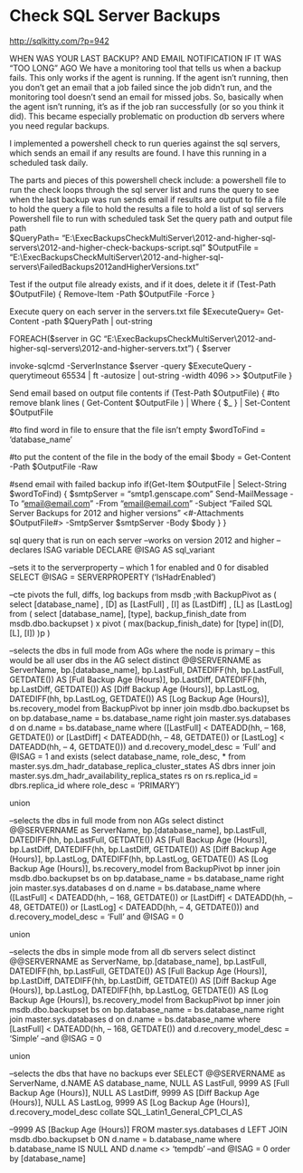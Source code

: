 # Check SQL Server Backups
http://sqlkitty.com/?p=942

WHEN WAS YOUR LAST BACKUP? AND EMAIL NOTIFICATION IF IT WAS “TOO LONG” AGO
We have a monitoring tool that tells us when a backup fails. This only works if the agent is running. If the agent isn’t running, then you don’t get an email that a job failed since the job didn’t run, and the monitoring tool doesn’t send an email for missed jobs. So, basically when the agent isn’t running, it’s as if the job ran successfully (or so you think it did). This became especially problematic on production db servers where you need regular backups.

I implemented a powershell check to run queries against the sql servers, which sends an email if any results are found. I have this running in a scheduled task daily. 

The parts and pieces of this powershell check include:
a powershell file to run the check
loops through the sql server list and runs the query to see when the last backup was run
sends email if results are output to file
a file to hold the query
a file to hold the results
a file to hold a list of sql servers
Powershell file to run with scheduled task 
Set the query path and output file path  
$QueryPath= “E:\ExecBackupsCheckMultiServer\2012-and-higher-sql-servers\2012-and-higher-check-backups-script.sql”
$OutputFile = “E:\ExecBackupsCheckMultiServer\2012-and-higher-sql-servers\FailedBackups2012andHigherVersions.txt”

Test if the output file already exists, and if it does, delete it 
if (Test-Path $OutputFile)
{
Remove-Item -Path $OutputFile -Force
}

Execute query on each server in the servers.txt file 
$ExecuteQuery= Get-Content -path $QueryPath | out-string

FOREACH($server in GC “E:\ExecBackupsCheckMultiServer\2012-and-higher-sql-servers\2012-and-higher-servers.txt”)
{
$server

invoke-sqlcmd -ServerInstance $server -query $ExecuteQuery -querytimeout 65534 | ft -autosize | out-string -width 4096 >> $OutputFile
}

Send email based on output file contents 
if (Test-Path $OutputFile) 
{ 
#to remove blank lines 
( Get-Content $OutputFile ) | Where { $_ } | Set-Content $OutputFile

#to find word in file to ensure that the file isn’t empty 
$wordToFind = ‘database_name’

#to put the content of the file in the body of the email 
$body = Get-Content -Path $OutputFile -Raw

#send email with failed backup info 
if(Get-Item $OutputFile | Select-String $wordToFind)
{
$smtpServer = “smtp1.genscape.com”
Send-MailMessage -To “email@email.com” -From “email@email.com” -Subject “Failed SQL Server Backups for 2012 and higher versions” <#-Attachments $OutputFile#> -SmtpServer $smtpServer -Body $body
}
}

sql query that is run on each server 
–works on version 2012 and higher 
–declares ISAG variable
DECLARE @ISAG AS sql_variant

–sets it to the serverproperty – which 1 for enabled and 0 for disabled 
SELECT @ISAG = SERVERPROPERTY (‘IsHadrEnabled’)

–cte pivots the full, diffs, log backups from msdb 
;with BackupPivot as (
select [database_name]
, [D] as [LastFull]
, [I] as [LastDiff]
, [L] as [LastLog]
from
(
select [database_name], [type], backup_finish_date
from msdb.dbo.backupset 
) x
pivot
(
max(backup_finish_date)
for [type] in([D], [L], [I])
)p
)

–selects the dbs in full mode from AGs where the node is primary – this would be all user dbs in the AG 
select distinct @@SERVERNAME as ServerName, bp.[database_name], bp.LastFull, DATEDIFF(hh, bp.LastFull, GETDATE()) AS [Full Backup Age (Hours)], 
bp.LastDiff, DATEDIFF(hh, bp.LastDiff, GETDATE()) AS [Diff Backup Age (Hours)], 
bp.LastLog, DATEDIFF(hh, bp.LastLog, GETDATE()) AS [Log Backup Age (Hours)], 
bs.recovery_model
from BackupPivot bp
inner join msdb.dbo.backupset bs
on bp.database_name = bs.database_name
right join master.sys.databases d 
on d.name = bs.database_name
where ([LastFull] < DATEADD(hh, – 168, GETDATE()) 
or [LastDiff] < DATEADD(hh, – 48, GETDATE())
or [LastLog] < DATEADD(hh, – 4, GETDATE()))
and d.recovery_model_desc = ‘Full’
and @ISAG = 1
and exists (select database_name, role_desc, * from master.sys.dm_hadr_database_replica_cluster_states AS dbrs
inner join master.sys.dm_hadr_availability_replica_states rs
on rs.replica_id = dbrs.replica_id
where role_desc = ‘PRIMARY’)

union

–selects the dbs in full mode from non AGs 
select distinct @@SERVERNAME as ServerName, bp.[database_name], bp.LastFull, DATEDIFF(hh, bp.LastFull, GETDATE()) AS [Full Backup Age (Hours)], 
bp.LastDiff, DATEDIFF(hh, bp.LastDiff, GETDATE()) AS [Diff Backup Age (Hours)], 
bp.LastLog, DATEDIFF(hh, bp.LastLog, GETDATE()) AS [Log Backup Age (Hours)], 
bs.recovery_model 
from BackupPivot bp
inner join msdb.dbo.backupset bs
on bp.database_name = bs.database_name
right join master.sys.databases d 
on d.name = bs.database_name
where ([LastFull] < DATEADD(hh, – 168, GETDATE()) 
or [LastDiff] < DATEADD(hh, – 48, GETDATE())
or [LastLog] < DATEADD(hh, – 4, GETDATE()))
and d.recovery_model_desc = ‘Full’
and @ISAG = 0

union

–selects the dbs in simple mode from all db servers 
select distinct @@SERVERNAME as ServerName, bp.[database_name], bp.LastFull, DATEDIFF(hh, bp.LastFull, GETDATE()) AS [Full Backup Age (Hours)], 
bp.LastDiff, DATEDIFF(hh, bp.LastDiff, GETDATE()) AS [Diff Backup Age (Hours)], 
bp.LastLog, DATEDIFF(hh, bp.LastLog, GETDATE()) AS [Log Backup Age (Hours)], 
bs.recovery_model 
from BackupPivot bp
inner join msdb.dbo.backupset bs
on bp.database_name = bs.database_name
right join master.sys.databases d 
on d.name = bs.database_name
where [LastFull] < DATEADD(hh, – 168, GETDATE()) 
and d.recovery_model_desc = ‘Simple’
–and @ISAG = 0

union

–selects the dbs that have no backups ever 
SELECT 
@@SERVERNAME as ServerName, 
d.NAME AS database_name, 
NULL AS LastFull, 
9999 AS [Full Backup Age (Hours)],
NULL AS LastDiff, 
9999 AS [Diff Backup Age (Hours)],
NULL AS LastLog,
9999 AS [Log Backup Age (Hours)],
d.recovery_model_desc collate SQL_Latin1_General_CP1_CI_AS

–9999 AS [Backup Age (Hours)] 
FROM 
master.sys.databases d LEFT JOIN msdb.dbo.backupset b
ON d.name = b.database_name 
where b.database_name IS NULL AND d.name <> ‘tempdb’
–and @ISAG = 0
order by [database_name]
